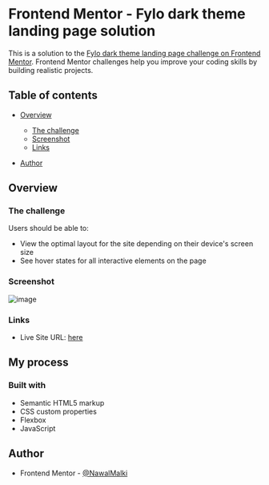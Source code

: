 # Frontend Mentor - Fylo dark theme landing page solution

This is a solution to the [Fylo dark theme landing page challenge on Frontend Mentor](https://www.frontendmentor.io/challenges/fylo-dark-theme-landing-page-5ca5f2d21e82137ec91a50fd). Frontend Mentor challenges help you improve your coding skills by building realistic projects. 

## Table of contents

- [Overview](#overview)
  - [The challenge](#the-challenge)
  - [Screenshot](#screenshot)
  - [Links](#links)


- [Author](#author)



## Overview

### The challenge

Users should be able to:

- View the optimal layout for the site depending on their device's screen size
- See hover states for all interactive elements on the page

### Screenshot

![image](https://github.com/NawalMalki/Challenge8/assets/114352448/fa910895-7c9a-4fc1-814e-92f880bd41fb)


### Links

- Live Site URL: [here](https://challenge8-opal.vercel.app/)

## My process

### Built with

- Semantic HTML5 markup
- CSS custom properties
- Flexbox
- JavaScript




## Author


- Frontend Mentor - [@NawalMalki](https://www.frontendmentor.io/profile/NawalMalki)


